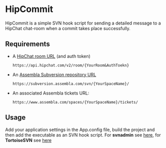 HipCommit
=========

HipCommit is a simple SVN hook script for sending a detailed message to a HipChat chat-room when a commit takes place successfully.

Requirements
------------------

* A [HipChat room URL](https://www.hipchat.com/docs/apiv2/method/send_room_notification) (and auth token)

  `https://api.hipchat.com/v2/room/{YourRoom&AuthToekn}`
  
* An [Assembla Subversion repository URL](http://offers.assembla.com/free-subversion-hosting/)

  `https://subversion.assembla.com/svn/{YourSpaceName}/`
  
* An associated Assembla tickets URL:

  `https://www.assembla.com/spaces/{YourSpaceName}/tickets/`

Usage
--------

Add your application settings in the App.config file, build the project and then add the executable as an SVN hook script. For __svnadmin__ see [here](http://svnbook.red-bean.com/en/1.7/svn.reposadmin.create.html), for __TortoiseSVN__ see [here](http://tortoisesvn.net/docs/release/TortoiseSVN_en/tsvn-repository-hooks.html)
